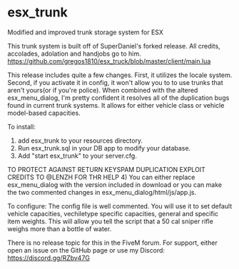 # esx_trunk
Modified and improved trunk storage system for ESX

This trunk system is built off of SuperDaniel's forked release.  All credits, accolades, adolation and handjobs go to him.
https://github.com/gregos1810/esx_truck/blob/master/client/main.lua

This release includes quite a few changes.  First, it utilizes the locale system.  Second, if you activate it in config, it won't allow you to to use trunks that aren't yours(or if you're police).  When combined with the altered esx_menu_dialog, I'm pretty confident it resolves all of the duplication bugs found in current trunk systems.  It allows for either vehicle class or vehicle model-based capacities.

To install:

1) add esx_trunk to your resources directory.
2) Run esx_trunk.sql in your DB app to modify your database.
3) Add "start esx_trunk" to your server.cfg.

TO PROTECT AGAINST RETURN KEYSPAM DUPLICATION EXPLOIT CREDITS TO @LENZH FOR THR HELP 
4) You can either replace esx_menu_dialog with the version included in download or you can make the two commented changes in esx_menu_dialog/html/js/app.js.

To configure:
The config file is well commented.  You will use it to set default vehicle capacities, vechiletype specific capacities, general and specific item weights.  This will allow you tell the script that a 50 cal sniper rifle weighs more than a bottle of water.

There is no release topic for this in the FiveM forum.  For support, either open an issue on the GitHub page or use my Discord: https://discord.gg/RZbv47G
